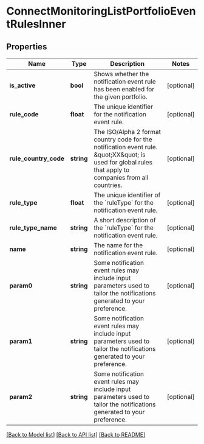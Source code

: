 # ConnectMonitoringListPortfolioEventRulesInner

## Properties
Name | Type | Description | Notes
------------ | ------------- | ------------- | -------------
**is_active** | **bool** | Shows whether the notification event rule has been enabled for the given portfolio. | [optional] 
**rule_code** | **float** | The unique identifier for the notification event rule. | [optional] 
**rule_country_code** | **string** | The ISO/Alpha 2 format country code for the notification event rule. \&quot;XX\&quot; is used for global rules that apply to companies from all countries. | [optional] 
**rule_type** | **float** | The unique identifier of the &#x60;ruleType&#x60; for the notification event rule. | [optional] 
**rule_type_name** | **string** | A short description of the &#x60;ruleType&#x60; for the notification event rule. | [optional] 
**name** | **string** | The name for the notification event rule. | [optional] 
**param0** | **string** | Some notification event rules may include input parameters used to tailor the notifications generated to your preference. | [optional] 
**param1** | **string** | Some notification event rules may include input parameters used to tailor the notifications generated to your preference. | [optional] 
**param2** | **string** | Some notification event rules may include input parameters used to tailor the notifications generated to your preference. | [optional] 

[[Back to Model list]](../../README.md#documentation-for-models) [[Back to API list]](../../README.md#documentation-for-api-endpoints) [[Back to README]](../../README.md)

